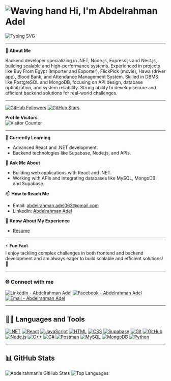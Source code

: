 # ![Waving hand](https://media.giphy.com/media/hvRJCLFzcasrR4ia7z/giphy.gif) Hi, I'm Abdelrahman Adel

![Typing SVG](https://readme-typing-svg.demolab.com?font=Fira+Code&size=25&pause=1000&color=FFFF00&center=true&vCenter=true&width=435&lines=Backend+Developer;.NET+Developer;React+Developer;Software%20Engineer)

---

🌟 **About Me**

Backend developer specializing in .NET, Node.js, Express.js and Nest.js, building scalable and high-performance systems. Experienced in projects like Buy From Egypt (Importer and Exporter), FlickPick (movie), Hawa (driver app), Blood Bank, and Attendance Management System. Skilled in DBMS like PostgreSQL and MongoDB, focusing on API design, database optimization, and system reliability. Strong ability to develop secure and efficient backend solutions for real-world challenges.

---

[![GitHub Followers](https://img.shields.io/github/followers/Abdelrahman1625?label=Follow%20Me&style=social)](https://github.com/Abdelrahman1625)
[![GitHub Stars](https://img.shields.io/github/stars/Abdelrahman1625?style=social)](https://github.com/Abdelrahman1625)

**Profile Visitors**  
![Visitor Counter](https://profile-counter.glitch.me/Abdelrahman1625/count.svg)

---

🌱 **Currently Learning**

- Advanced React and .NET development.
- Backend technologies like Supabase, Node.js, and APIs.

💬 **Ask Me About**

- Building web applications with React and .NET.
- Working with APIs and integrating databases like MySQL, MongoDB, and Supabase.

📫 **How to Reach Me**

- Email: [abdelrahman.adel063@gmail.com](mailto:abdelrahman.adel063@gmail.com)
- LinkedIn: [Abdelrahman Adel](https://www.linkedin.com/in/abdelrahman-adel-0a1o234567/)

📄 **Know About My Experience**

- [Resume](https://drive.google.com/file/d/1Dsz4AUVgyzDda1yoPsd9zuWMdQHWiwAW/view?usp=sharing)

---

⚡ **Fun Fact**  
I enjoy tackling complex challenges in both frontend and backend development and am always eager to build scalable and efficient solutions! 🚀

---

### 🌐 Connect with me

[![LinkedIn - Abdelrahman Adel](https://raw.githubusercontent.com/rahuldkjain/github-profile-readme-generator/master/src/images/icons/Social/linked-in-alt.svg)](https://www.linkedin.com/in/abdelrahman-adel-0a1o234567/)
[![Facebook - Abdelrahman Adel](https://upload.wikimedia.org/wikipedia/commons/5/51/Facebook_f_logo_%282019%29.svg)](https://www.facebook.com/profile.php?id=100009768518159)
[![Email - Abdelrahman Adel](https://cdn-icons-png.flaticon.com/512/561/561127.png)](mailto:abdelrahman.adel063@gmail.com)

---

## 👨‍💻 Languages and Tools

[![.NET](https://raw.githubusercontent.com/devicons/devicon/master/icons/dot-net/dot-net-original-wordmark.svg)](https://dotnet.microsoft.com/)
[![React](https://raw.githubusercontent.com/devicons/devicon/master/icons/react/react-original-wordmark.svg)](https://react.dev/)
[![JavaScript](https://raw.githubusercontent.com/devicons/devicon/master/icons/javascript/javascript-original.svg)](https://developer.mozilla.org/en-US/docs/Web/JavaScript)
[![HTML](https://raw.githubusercontent.com/devicons/devicon/master/icons/html5/html5-original-wordmark.svg)](https://html.spec.whatwg.org/)
[![CSS](https://raw.githubusercontent.com/devicons/devicon/master/icons/css3/css3-original-wordmark.svg)](https://developer.mozilla.org/en-US/docs/Web/CSS)
[![Supabase](https://supabase.com/images/logo-dark.png)](https://supabase.com/)
[![Git](https://raw.githubusercontent.com/devicons/devicon/master/icons/git/git-original.svg)](https://git-scm.com/)
[![GitHub](https://raw.githubusercontent.com/devicons/devicon/master/icons/github/github-original.svg)](https://github.com/)
[![Node.js](https://raw.githubusercontent.com/devicons/devicon/master/icons/nodejs/nodejs-original-wordmark.svg)](https://nodejs.org/)
[![C++](https://raw.githubusercontent.com/devicons/devicon/master/icons/cplusplus/cplusplus-original.svg)](https://www.cplusplus.com/)
[![C#](https://raw.githubusercontent.com/devicons/devicon/master/icons/csharp/csharp-original.svg)](https://learn.microsoft.com/en-us/dotnet/csharp/)
[![Postman](https://raw.githubusercontent.com/devicons/devicon/master/icons/postman/postman-original-wordmark.svg)](https://www.postman.com/)
[![MySQL](https://raw.githubusercontent.com/devicons/devicon/master/icons/mysql/mysql-original-wordmark.svg)](https://www.mysql.com/)
[![MongoDB](https://raw.githubusercontent.com/devicons/devicon/master/icons/mongodb/mongodb-original-wordmark.svg)](https://www.mongodb.com/)
[![Python](https://raw.githubusercontent.com/devicons/devicon/master/icons/python/python-original-wordmark.svg)](https://www.python.org/)

---

## 📊 GitHub Stats

![Abdelrahman's GitHub Stats](https://github-readme-stats.vercel.app/api?username=Abdelrahman1625&show_icons=true&theme=radical)
![Top Languages](https://github-readme-stats.vercel.app/api/top-langs/?username=Abdelrahman1625&layout=compact&theme=radical)
